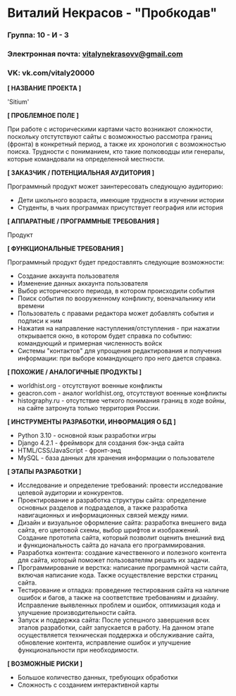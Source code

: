 # Виталий Некрасов - "Пробкодав"

### Группа: 10 - И - 3
### Электронная почта: vitalynekrasovv@gmail.com
### VK: vk.com/vitaly20000


**[ НАЗВАНИЕ ПРОЕКТА ]**

'Sitium'

**[ ПРОБЛЕМНОЕ ПОЛЕ ]**

При работе с историческими картами часто возникают сложности, поскольку отстутствуют сайты с возможностью рассмотра границ (фронта) в конкретный период, а также их хронология с возможностью поиска. Трудности с пониманием, кто такие полководцы или генералы, которые командовали на определенной местности.

**[ ЗАКАЗЧИК / ПОТЕНЦИАЛЬНАЯ АУДИТОРИЯ ]**

Программный продукт может заинтересовать следующую аудиторию:

* Дети школьного возраста, имеющие трудности в изучении истории
* Студенты, в чьих программах присутствует география или история

**[ АППАРАТНЫЕ / ПРОГРАММНЫЕ ТРЕБОВАНИЯ ]**

Продукт  


**[ ФУНКЦИОНАЛЬНЫЕ ТРЕБОВАНИЯ ]**

Программный продукт будет предоставлять следующие возможности:
* Создание аккаунта пользователя
* Изменение данных аккаунта пользователя
* Выбор исторического периода, в котором происходили события
* Поиск события по вооруженному конфликту, военачальнику или времени
* Пользователь с правами редактора может добавлять события и подписи к ним
* Нажатия на направление наступления/отступления - при нажатии открывается окно, в котором будет справка по событию: командующий и примерная численность войск
* Системы "контактов" для упрощения редактирования и получения информации: при выборе командующего про него дается справка.

**[ ПОХОЖИЕ / АНАЛОГИЧНЫЕ ПРОДУКТЫ ]**

* worldhist.org - отсутствуют военные конфликты
* geacron.com - аналог worldhist.org, отсутствуют военные конфликты
* histography.ru - отсутствие четкого понимания границ в ходе войны, на сайте затронута только территория России.

**[ ИНСТРУМЕНТЫ РАЗРАБОТКИ, ИНФОРМАЦИЯ О БД ]**

*	Python 3.10 - основной язык разработки игры
*	Django 4.2.1 - фреймворк для создания бэк-энда сайта
*	HTML/CSS/JavaScript - фронт-энд
*	MySQL - база данных для хранения информации о пользователе

**[ ЭТАПЫ РАЗРАБОТКИ ]**

* Исследование и определение требований: провести исследование целевой аудитории и конкурентов.
* Проектирование и разработка структуры сайта: определение основных разделов и подразделов, а также разработка навигационных и информационных связей между ними.
* Дизайн и визуальное оформление сайта: разработка внешнего вида сайта, его цветовой схемы, выбор шрифтов и изображений. Создание прототипа сайта, который позволит оценить внешний вид и функциональность сайта до начала его программирования.
* Разработка контента: создание качественного и полезного контента для сайта, который поможет пользователям решать их задачи.
* Программирование и верстка: написание программной части сайта, включая написание кода. Также осуществление верстки страниц сайта.
* Тестирование и отладка: проведение тестирования сайта на наличие ошибок и багов, а также на соответствие требованиям и дизайну. Исправление выявленных проблем и ошибок, оптимизация кода и улучшение производительности сайта.
* Запуск и поддержка сайта: После успешного завершения всех этапов разработки, сайт запускается в работу. На данном этапе осуществляется техническая поддержка и обслуживание сайта, обновление контента, исправление ошибок и улучшение функциональности при необходимости.


**[ ВОЗМОЖНЫЕ РИСКИ ]**

* Большое количество данных, требующих обработки
* Сложность с созданием интерактивной карты


